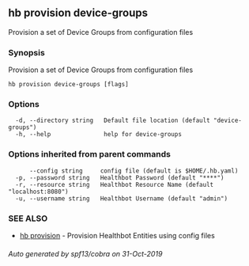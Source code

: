## hb provision device-groups

Provision a set of Device Groups from configuration files

### Synopsis

Provision a set of Device Groups from configuration files

```
hb provision device-groups [flags]
```

### Options

```
  -d, --directory string   Default file location (default "device-groups")
  -h, --help               help for device-groups
```

### Options inherited from parent commands

```
      --config string     config file (default is $HOME/.hb.yaml)
  -p, --password string   Healthbot Password (default "****")
  -r, --resource string   Healthbot Resource Name (default "localhost:8080")
  -u, --username string   Healthbot Username (default "admin")
```

### SEE ALSO

* [hb provision](hb_provision.md)	 - Provision Healthbot Entities using config files

###### Auto generated by spf13/cobra on 31-Oct-2019
